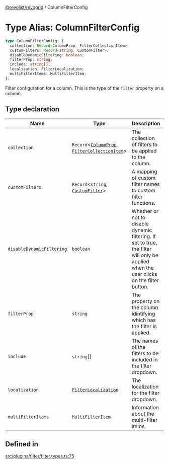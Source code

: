 [@revolist/revogrid](README.md) / ColumnFilterConfig

# Type Alias: ColumnFilterConfig

```ts
type ColumnFilterConfig: {
  collection: Record<ColumnProp, FilterCollectionItem>;
  customFilters: Record<string, CustomFilter>;
  disableDynamicFiltering: boolean;
  filterProp: string;
  include: string[];
  localization: FilterLocalization;
  multiFilterItems: MultiFilterItem;
};
```

Filter configuration for a column. This is the type of the `filter` property on a column.

## Type declaration

| Name | Type | Description | Defined in |
| ------ | ------ | ------ | ------ |
| `collection` | `Record`\<[`ColumnProp`](TypeAlias.ColumnProp.md), [`FilterCollectionItem`](TypeAlias.FilterCollectionItem.md)\> | The collection of filters to be applied to the column. | [src/plugins/filter/filter.types.ts:79](https://github.com/revolist/revogrid/blob/4748dc40d552fad7de1d972fe2fbcf7386e67858/src/plugins/filter/filter.types.ts#L79) |
| `customFilters` | `Record`\<`string`, [`CustomFilter`](TypeAlias.CustomFilter.md)\> | A mapping of custom filter names to custom filter functions. | [src/plugins/filter/filter.types.ts:87](https://github.com/revolist/revogrid/blob/4748dc40d552fad7de1d972fe2fbcf7386e67858/src/plugins/filter/filter.types.ts#L87) |
| `disableDynamicFiltering` | `boolean` | Whether or not to disable dynamic filtering. If set to true, the filter will only be applied when the user clicks on the filter button. | [src/plugins/filter/filter.types.ts:104](https://github.com/revolist/revogrid/blob/4748dc40d552fad7de1d972fe2fbcf7386e67858/src/plugins/filter/filter.types.ts#L104) |
| `filterProp` | `string` | The property on the column idintifying which has the filter is applied. | [src/plugins/filter/filter.types.ts:91](https://github.com/revolist/revogrid/blob/4748dc40d552fad7de1d972fe2fbcf7386e67858/src/plugins/filter/filter.types.ts#L91) |
| `include` | `string`[] | The names of the filters to be included in the filter dropdown. | [src/plugins/filter/filter.types.ts:83](https://github.com/revolist/revogrid/blob/4748dc40d552fad7de1d972fe2fbcf7386e67858/src/plugins/filter/filter.types.ts#L83) |
| `localization` | [`FilterLocalization`](TypeAlias.FilterLocalization.md) | The localization for the filter dropdown. | [src/plugins/filter/filter.types.ts:95](https://github.com/revolist/revogrid/blob/4748dc40d552fad7de1d972fe2fbcf7386e67858/src/plugins/filter/filter.types.ts#L95) |
| `multiFilterItems` | [`MultiFilterItem`](TypeAlias.MultiFilterItem.md) | Information about the multi-filter items. | [src/plugins/filter/filter.types.ts:99](https://github.com/revolist/revogrid/blob/4748dc40d552fad7de1d972fe2fbcf7386e67858/src/plugins/filter/filter.types.ts#L99) |

## Defined in

[src/plugins/filter/filter.types.ts:75](https://github.com/revolist/revogrid/blob/4748dc40d552fad7de1d972fe2fbcf7386e67858/src/plugins/filter/filter.types.ts#L75)
